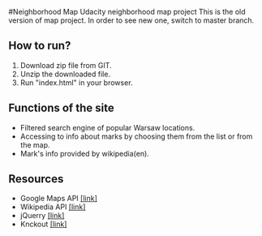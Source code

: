 #Neighborhood Map
Udacity neighborhood map project
This is the old version of map project. In order to see new one, switch to master branch.

## How to run?

1. Download zip file from GIT.
2. Unzip the downloaded file.
3. Run "index.html" in your browser.

## Functions of the site

* Filtered search engine of popular Warsaw locations.
* Accessing to info about marks by choosing them from the list or from the map.
* Mark's info provided by wikipedia(en).

## Resources

* Google Maps API [[link]](https://developers.google.com/maps/)
* Wikipedia API [[link]](https://www.mediawiki.org/wiki/MediaWiki)
* jQuerry [[link]](https://jquery.com/)
* Knckout [[link]](http://knockoutjs.com/)